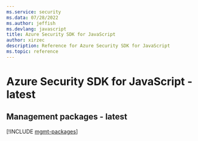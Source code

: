 ```yaml
---
ms.service: security
ms.data: 07/28/2022
ms.author: jeffish
ms.devlang: javascript
title: Azure Security SDK for JavaScript
author: xirzec
description: Reference for Azure Security SDK for JavaScript
ms.topic: reference
---
```

# Azure Security SDK for JavaScript - latest

## Management packages - latest
[!INCLUDE [mgmt-packages](security-mgmt-index.md)]